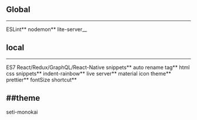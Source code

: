 ## Global

---

ESLint**
nodemon**
lite-server\_\_

## local

---

ES7 React/Redux/GraphQL/React-Native snippets**
auto rename tag**
html css snippets**
indent-rainbow**
live server**
material icon theme**
prettier**
fontSize shortcut**

## ##theme

seti-monokai
